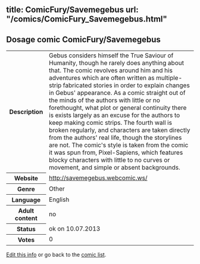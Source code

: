 title: ComicFury/Savemegebus
url: "/comics/ComicFury_Savemegebus.html"
---
Dosage comic ComicFury/Savemegebus
-----------------------------------------

<p id="msg"></p>
<script type="text/javascript">
if (window.location.search === '?edit_info_mail=sent_ok') {
  var elem = document.getElementById("msg");
  elem.innerHTML = 'Edited information sucessfully sent for review, which is usually done daily. Thanks!';
  elem.className = 'ok';
}
</script>
<table class="comicinfo">
<tr>
<th>Description</th><td>Gebus considers himself the True Saviour of Humanity, though he rarely does anything about that. The comic revolves around him and his adventures which are often written as multiple-strip fabricated stories in order to explain changes in Gebus' appearance. As a comic straight out of the minds of the authors with little or no forethought, what plot or general continuity there is exists largely as an excuse for the authors to keep making comic strips. The fourth wall is broken regularly, and characters are taken directly from the authors' real life, though the storylines are not. The comic's style is taken from the comic it was spun from, Pixel-Sapiens, which features blocky characters with little to no curves or movement, and simple or absent backgrounds.</td>
</tr>
<tr>
<th>Website</th><td><a href="http://savemegebus.webcomic.ws/">http://savemegebus.webcomic.ws/</a></td>
</tr>
<tr>
<th>Genre</th><td>Other</td>
</tr>
<tr>
<th>Language</th><td>English</td>
</tr>
<tr>
<th>Adult content</th><td>no</td>
</tr>
<tr>
<th>Status</th><td>ok on 10.07.2013</td>
</tr>
<tr>
<th>Votes</th><td>0</td>
</tr>
</table>

[Edit this info](ComicFury_Savemegebus_edit.html) or go back to the [comic list](../comic-index.html).
